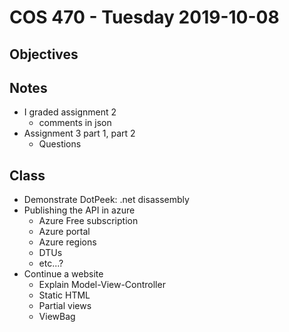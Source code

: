 # COS 470 - Tuesday 2019-10-08
## Objectives

## Notes
* I graded assignment 2
  * comments in json
* Assignment 3 part 1, part 2
  * Questions

## Class
* Demonstrate DotPeek: .net disassembly
* Publishing the API in azure
  * Azure Free subscription
  * Azure portal
  * Azure regions
  * DTUs
  * etc...?
* Continue a website
  * Explain Model-View-Controller
  * Static HTML
  * Partial views
  * ViewBag